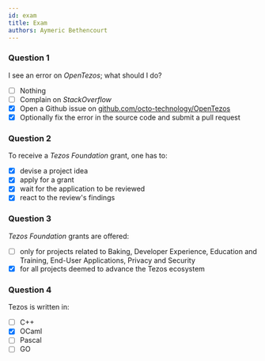 ```yaml
---
id: exam
title: Exam
authors: Aymeric Bethencourt
---
```


### Question 1

I see an error on _OpenTezos_; what should I do?

- [ ] Nothing
- [ ] Complain on _StackOverflow_
- [x] Open a Github issue on [github.com/octo-technology/OpenTezos](https://github.com/octo-technology/OpenTezos)
- [x] Optionally fix the error in the source code and submit a pull request

### Question 2

To receive a _Tezos Foundation_ grant, one has to:

- [x] devise a project idea
- [x] apply for a grant
- [x] wait for the application to be reviewed
- [x] react to the review's findings

### Question 3

_Tezos Foundation_ grants are offered:

- [ ] only for projects related to Baking, Developer Experience, Education and Training, End-User Applications, Privacy and Security
- [x] for all projects deemed to advance the Tezos ecosystem

### Question 4

Tezos is written in:
- [ ] C++
- [x] OCaml
- [ ] Pascal
- [ ] GO
